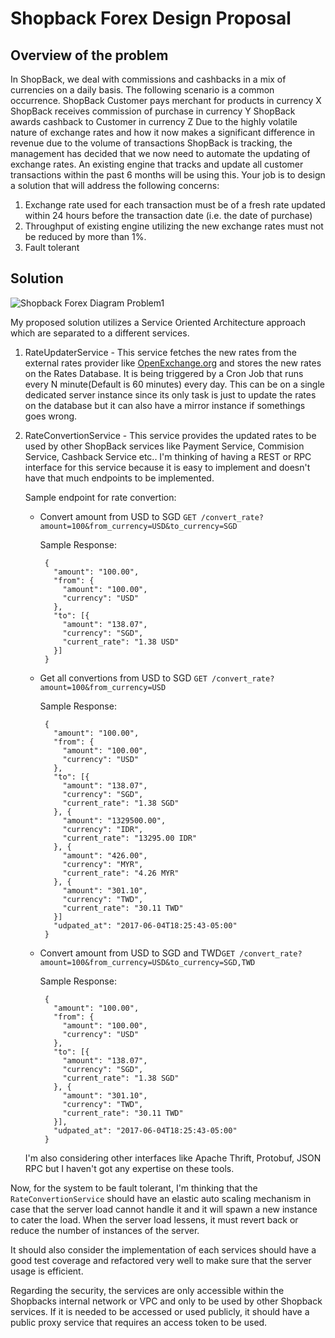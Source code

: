 # Shopback Forex Design Proposal


## Overview of the problem

In ShopBack, we deal with commissions and cashbacks in a mix of currencies on a daily basis. The following scenario is a common occurrence.
ShopBack Customer pays merchant for products in currency X ShopBack receives commission of purchase in currency Y ShopBack awards cashback to Customer in currency Z
Due to the highly volatile nature of exchange rates and how it now makes a significant difference in revenue due to the volume of transactions ShopBack is tracking, the management has decided that we now need to automate the updating of exchange rates.
An existing engine that tracks and update all customer transactions within the past 6 months will be using this.
Your job is to design a solution that will address the following concerns:

1. Exchange rate used for each transaction must be of a fresh rate updated within 24 hours before the transaction date (i.e. the date of purchase)
2. Throughput of existing engine utilizing the new exchange rates must not be reduced by more than 1%. 
3. Fault tolerant

## Solution

![Shopback Forex Diagram Problem1](https://www.dropbox.com/s/mg8k8mlmy7t01vp/ShopbackEx1.jpg?dl=0&raw=1)

My proposed solution utilizes a Service Oriented Architecture approach which are separated to a different services.

1. RateUpdaterService - This service fetches the new rates from the external rates provider like 
  [OpenExchange.org](https://openexchangerates.org/api/latest.json) and stores the new rates on the Rates Database. 
  It is being triggered by a Cron Job that runs every N minute(Default is 60 minutes) every day. 
  This can be on a single dedicated server instance since its only task is just to update the rates on the database 
  but it can also have a mirror instance if somethings goes wrong.

2. RateConvertionService - This service provides the updated rates to be used by other ShopBack services like Payment Service, Commision Service, Cashback Service etc..
   I'm thinking of having a REST or RPC interface for this service because it is easy to implement and doesn't have that much endpoints to be implemented.

   Sample endpoint for rate convertion:

   * Convert amount from USD to SGD `GET /convert_rate?amount=100&from_currency=USD&to_currency=SGD`

      Sample Response:

       ```
        {
          "amount": "100.00",
          "from": {
            "amount": "100.00",
            "currency": "USD"
          },
          "to": [{
            "amount": "138.07",
            "currency": "SGD",
            "current_rate": "1.38 USD"
          }]
        }
       ```

   * Get all convertions from USD to SGD `GET /convert_rate?amount=100&from_currency=USD`

      Sample Response:

       ```
        {
          "amount": "100.00",
          "from": {
            "amount": "100.00",
            "currency": "USD"
          },
          "to": [{
            "amount": "138.07",
            "currency": "SGD",
            "current_rate": "1.38 SGD"
          }, {
            "amount": "1329500.00",
            "currency": "IDR",
            "current_rate": "13295.00 IDR"
          }, {
            "amount": "426.00",
            "currency": "MYR",
            "current_rate": "4.26 MYR"
          }, {
            "amount": "301.10",
            "currency": "TWD",
            "current_rate": "30.11 TWD"
          }]
          "udpated_at": "2017-06-04T18:25:43-05:00"
        }
       ```

   * Convert amount from USD to SGD and TWD`GET /convert_rate?amount=100&from_currency=USD&to_currency=SGD,TWD`

      Sample Response:

       ```
        {
          "amount": "100.00",
          "from": {
            "amount": "100.00",
            "currency": "USD"
          },
          "to": [{
            "amount": "138.07",
            "currency": "SGD",
            "current_rate": "1.38 SGD"
          }, {
            "amount": "301.10",
            "currency": "TWD",
            "current_rate": "30.11 TWD"
          }],
          "udpated_at": "2017-06-04T18:25:43-05:00"
        }
       ```

    I'm also considering other interfaces like Apache Thrift, Protobuf, JSON RPC but I haven't got any expertise on these tools.

Now, for the system to be fault tolerant, I'm thinking that the `RateConvertionService` should have an elastic auto scaling mechanism in case 
that the server load cannot handle it and it will spawn a new instance to cater the load. When the server load lessens, it must revert back or reduce the
number of instances of the server.

It should also consider the implementation of each services should have a good test coverage and refactored very well 
to make sure that the server usage is efficient.

Regarding the security, the services are only accessible within the Shopbacks internal network or VPC and only to be used by other Shopback services.
If it is needed to be accessed or used publicly, it should have a public proxy service that requires an access token to be used.
